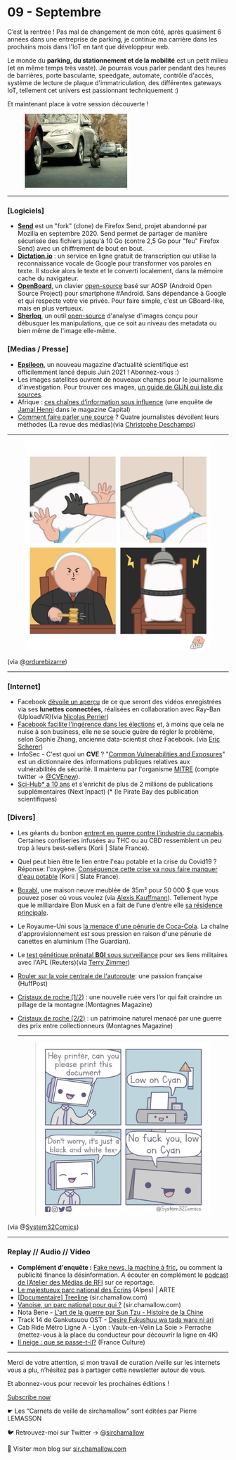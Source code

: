 # 09 - Septembre

C’est la rentrée ! Pas mal de changement de mon côté, après quasiment 6 années dans une entreprise de parking, je continue ma carrière dans les prochains mois dans l'IoT en tant que développeur web.

Le monde du **parking, du stationnement et de la mobilité** est un petit milieu (et en même temps très vaste). Je pourrais vous parler pendant des heures de barrières, porte basculante, speedgate, automate, contrôle d'accès, système de lecture de plaque d'immatriculation, des différentes gateways IoT, tellement cet univers est passionnant techniquement :)

Et maintenant place à votre session découverte !

<figure><img src="../../.gitbook/assets/image (3) (1) (1) (1).png" alt=""><figcaption></figcaption></figure>

***

### \[Logiciels]

* [**Send**](https://send.vis.ee/) est un "fork" (clone) de Firefox Send, projet abandonné par Mozilla en septembre 2020. Send permet de partager de manière sécurisée des fichiers jusqu'à 10 Go (contre 2,5 Go pour "feu" Firefox Send) avec un chiffrement de bout en bout.
* [**Dictation.io**](https://dictation.io/) : un service en ligne gratuit de transcription qui utilise la reconnaissance vocale de Google pour transformer vos paroles en texte. Il stocke alors le texte et le converti localement, dans la mémoire cache du navigateur.
* [**OpenBoard**](https://play.google.com/store/apps/details?id=org.dslul.openboard.inputmethod.latin\&hl=fr), un clavier [open-source](https://github.com/dslul/openboard) basé sur AOSP (Android Open Source Project) pour smartphone #Android. Sans dépendance à Google et qui respecte votre vie privée. Pour faire simple, c'est un GBoard-like, mais en plus vertueux.
* [**Sherloq**](https://inteltechniques.com/blog/2021/08/14/sherloq-an-open-source-image-forensic-toolset/), un outil [open-source](https://github.com/GuidoBartoli/sherloq) d'analyse d'images conçu pour débusquer les manipulations, que ce soit au niveau des metadata ou bien même de l'image elle-même.

### \[Medias / Presse]

* [**Epsiloon**](https://www.epsiloon.com/), un nouveau magazine d’actualité scientifique est officilemment lancé depuis Juin 2021 ! Abonnez-vous :)
* Les images satellites ouvrent de nouveaux champs pour le journalisme d'investigation. Pour trouver ces images, [un guide de GIJN qui liste dix sources](https://gijn.org/guide-pour-trouver-et-utiliser-des-images-satellites/).
* Afrique : [ces chaînes d’information sous influence](https://www.capital.fr/entreprises-marches/afrique-ces-chaines-dinformation-sous-influence-1404744) (une enquête de [Jamal Henni](https://twitter.com/jamalhenni) dans le magazine Capital)
* [Comment faire parler une source](https://larevuedesmedias.ina.fr/comment-faire-parler-source-quatre-journalistes-methodes) ? Quatre journalistes dévoilent leurs méthodes (La revue des médias)(via [Christophe Deschamps](https://twitter.com/crid/status/1399988049887498240))

***

<figure><img src="../../.gitbook/assets/image (4) (1) (1) (1).png" alt=""><figcaption></figcaption></figure>

(via @[ordurebizarre](https://twitter.com/ordurebizarree/status/1409068986189455362/photo/1))

***

### \[Internet]

* Facebook [dévoile un aperçu](https://uploadvr.com/facebook-ray-ban-smartglasses-tease/) de ce que seront des vidéos enregistrées via ses **lunettes connectées**, réalisées en collaboration avec Ray-Ban (UploadVR)(via [Nicolas Perrier](https://www.linkedin.com/posts/nicolasperrier_facebook-teases-ray-ban-smartglasses-recording-activity-6840863129489043456-GOs0))
* [Facebook facilite l'ingérence dans les élections](https://www.technologyreview.com/2021/07/29/1030260/facebook-whistleblower-sophie-zhang-global-political-manipulation/) et, à moins que cela ne nuise à son business, elle ne se soucie guère de régler le problème, selon Sophie Zhang, ancienne data-scientist chez Facebook. (via [Eric Scherer](https://twitter.com/EricScherer/status/1426798458141388807))
* InfoSec - C'est quoi un **CVE** ? "[Common Vulnerabilities and Exposures](https://fr.wikipedia.org/wiki/Common_Vulnerabilities_and_Exposures)" est un dictionnaire des informations publiques relatives aux vulnérabilités de sécurité. Il maintenu par l'organisme [MITRE](http://cve.mitre.org) (compte twitter -> [@CVEnew](https://twitter.com/CVEnew)).
* [Sci-Hub\* a 10 ans](https://www.nextinpact.com/lebrief/47970/sci-hub-a-10-ans-et-senrichit-plus-2-millions-publications-supplementaires) et s'enrichit de plus de 2 millions de publications supplémentaires (Next Inpact) (\* (le Pirate Bay des publication scientifiques)

### \[Divers]

* Les géants du bonbon [entrent en guerre contre l'industrie du cannabis](https://korii.slate.fr/biz/guerre-geants-bonbons-confiserie-contre-industrie-cannabis-thc-cbd-contrefacon-marques). Certaines confiseries infusées au THC ou au CBD ressemblent un peu trop à leurs best-sellers (Korii | Slate France).
* Quel peut bien être le lien entre l'eau potable et la crise du Covid19 ? Réponse: l'oxygène. [Conséquence cette crise va nous faire manquer d'eau potable](https://korii.slate.fr/et-caetera/technologie-sante-covid-19-penurie-eau-potable-oxygene-desinfection-hopitaux-malades) (Korii | Slate France).
* [Boxabl](https://www.boxabl.com/), une maison neuve meublée de 35m² pour 50 000 $ que vous pouvez poser où vous voulez (via [Alexis Kauffmann](https://twitter.com/framaka/status/1410236212179259394)). Tellement hype que le milliardaire Elon Musk en a fait de l’une d’entre elle [sa résidence principale](https://www.boursedirect.fr/fr/actualites/categorie/valeurs-us/elon-musk-dans-une-maison-prefabriquee-a-50-000-boursier-62d803c843bfe36565025e26e38a93dccb007090).
* Le Royaume-Uni sous [la menace d'une pénurie de Coca-Cola](https://www.theguardian.com/business/2021/sep/02/coca-colas-supply-chain-under-pressure-due-to-shortage-of-cans). La chaîne d'approvisionnement est sous pression en raison d'une pénurie de canettes en aluminium (The Guardian).
* Le [test génétique prénatal ](https://www.reuters.com/world/china/bgi-prenatal-gene-test-under-scrutiny-chinese-military-links-2021-09-06/)[**BGI**](https://www.reuters.com/world/china/bgi-prenatal-gene-test-under-scrutiny-chinese-military-links-2021-09-06/)[ sous surveillance](https://www.reuters.com/world/china/bgi-prenatal-gene-test-under-scrutiny-chinese-military-links-2021-09-06/) pour ses liens militaires avec l'APL (Reuters)(via [Terry Zimmer](https://twitter.com/terryzim/status/1435239980218175491))
* [Rouler sur la voie centrale de l'autoroute](https://www.huffingtonpost.fr/entry/rouler-sur-la-voie-centrale-de-lautoroute-une-passion-francaise_fr_6116457be4b0454ed70c94c5): une passion française (HuffPost)
* [Cristaux de roche (1/2)](https://www.montagnes-magazine.com/actus-cristaux-roche-1-2-nouvelle-ruee-vers-or-fait-craindre-pillage-montagne) : une nouvelle ruée vers l’or qui fait craindre un pillage de la montagne (Montagnes Magazine)
*   [Cristaux de roche (2/2)](https://www.montagnes-magazine.com/actus-cristaux-roche-2-2-patrimoine-naturel-menace-guerre-prix-entre-collectionneurs) : un patrimoine naturel menacé par une guerre des prix entre collectionneurs (Montagnes Magazine)

    ***



    <figure><img src="../../.gitbook/assets/image (5) (1) (1) (1).png" alt=""><figcaption></figcaption></figure>

(via @[System32Comics](https://twitter.com/System32Comics))

***

### **Replay // Audio // Video**

* **Complément d'enquête :** [Fake news, la machine à fric](https://www.france.tv/france-2/complement-d-enquete/2721737-fake-news-la-machine-a-fric.html)**,** ou comment la publicité finance la désinformation. A écouter en complément le [podcast de l’Atelier des Médias de RFI](https://www.rfi.fr/fr/podcasts/atelier-des-m%C3%A9dias/20210904-fake-news-la-machine-%C3%A0-fric-ou-comment-la-publicit%C3%A9-finance-la-d%C3%A9sinformation) sur ce reportage.
* [Le majestueux parc national des Écrins](https://www.youtube.com/watch?v=3sECfi6mz44) (Alpes) | ARTE
* [\[Documentaire\] Treeline](https://sir.chamallow.com/archives/3633) (sir.chamallow.com)
* [Vanoise, un parc national pour qui ?](https://sir.chamallow.com/archives/3719) (sir.chamallow.com)
* Nota Bene - [L'art de la guerre par Sun Tzu - Histoire de la Chine](https://youtu.be/KCZ2hbm1ZEE)
* Track 14 de Gankutsuou OST - [Desire Fukushuu wa tada ware ni ari](https://www.youtube.com/watch?v=BCqgKYWr_ig)
* Cab Ride Métro Ligne A - Lyon : Vaulx-en-Velin La Soie > Perrache (mettez-vous à la place du conducteur pour découvrir la ligne en 4K)
* [Il neige : que se passe-t-il?](https://www.franceculture.fr/emissions/la-conversation-scientifique/il-neige-que-se-passe-t-il-0) (France Culture)

***

Merci de votre attention, si mon travail de curation /veille sur les internets vous a plu, n’hésitez pas à partager cette newsletter autour de vous.

Et abonnez-vous pour recevoir les prochaines éditions !

[Subscribe now](https://sirchamallow.substack.com/subscribe?)

☛ Les “Carnets de veille de sirchamallow” sont éditées par Pierre LEMASSON

🐦 Retrouvez-moi sur Twitter -> @[sirchamallow](https://twitter.com/sirchamallow)

🌠 Visiter mon blog sur [sir.chamallow.com](http://sir.chamallow.com/)
